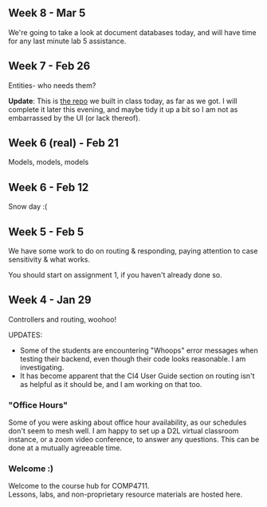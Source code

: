 ## Week 8 - Mar 5

We're going to take a look at document databases today, and will
have time for any last minute lab 5 assistance.

## Week 7 - Feb 26

Entities- who needs them?

**Update**: This is [the repo](/download/playful.zip) we built in class today, as far as we got.
I will complete it later this evening, and maybe tidy it up a bit  so I am
not as embarrassed by the UI (or lack thereof).

## Week 6 (real) - Feb 21

Models, models, models

## Week 6 - Feb 12

Snow day :(

## Week 5 - Feb 5

We have some work to do on routing & responding,
paying attention to case sensitivity & what works.

You should start on assignment 1, if you haven't already done so.

## Week 4 - Jan 29

Controllers and routing, woohoo!

UPDATES:

- Some of the students are encountering "Whoops" error messages when testing
their backend, even though their code looks reasonable. I am investigating.
- It has become apparent that the CI4 User Guide section on routing isn't
as helpful as it should be, and I am working on that too.

### "Office Hours"

Some of you were asking about office hour availability, as our schedules don't seem to mesh well.
I am happy to set up a D2L virtual classroom instance, or a zoom video conference,
to answer any questions. This can be done at a mutually agreeable time.

### Welcome :) 

Welcome to the course hub for COMP4711.  
Lessons, labs, and non-proprietary resource materials are hosted here.